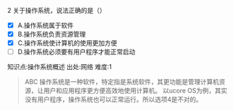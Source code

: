 2
关于操作系统，说法正确的是（）
- [x] A.操作系统属于软件
- [x] B.操作系统负责资源管理
- [x] C.操作系统使计算机的使用更加方便
- [ ] D.操作系统必须要有用户程序才能正常启动

知识点:操作系统概述
出处:网络
难度:1
> ABC 操作系统是一种软件，特定指是系统软件，其更功能是管理计算机资源，让用户和应用程序更方便高效地使用计算机。
> 以ucore OS为例，其实没有用户程序，操作系统也可以正常运行。所以选项4是不对的。
